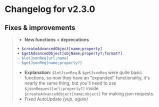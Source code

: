 # Changelog for v2.3.0

## Fixes & improvements

> * **New functions + deprecations**
>
> ```diff
> + $createAdvancedObject[name;property]
> + $getAdvancedObject[objName;property?;format?]
> - $letJsonReq[url;name]
> - $getJsonReq[name;property?]
> ```
>
> * **Explanation**: `$letJsonReq` & `$getJsonReq` were quite basic functions, so now they have an "expanded" functionality, it's nearly the same thing, but you'll need to use `$jsonRequest[url;property?]` inside `$createAdvancedObject[name;object]` for making json requests.
> * Fixed AutoUpdate _(yup, again)_
